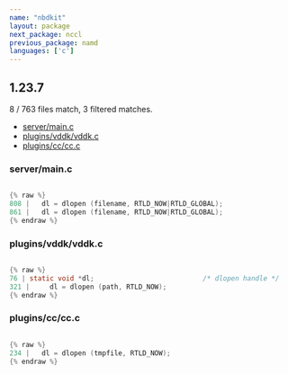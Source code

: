 ```yaml
---
name: "nbdkit"
layout: package
next_package: nccl
previous_package: namd
languages: ['c']
---
```

## 1.23.7
8 / 763 files match, 3 filtered matches.

 - [server/main.c](#servermainc)
 - [plugins/vddk/vddk.c](#pluginsvddkvddkc)
 - [plugins/cc/cc.c](#pluginsccccc)

### server/main.c

```c

{% raw %}
808 |   dl = dlopen (filename, RTLD_NOW|RTLD_GLOBAL);
861 |   dl = dlopen (filename, RTLD_NOW|RTLD_GLOBAL);
{% endraw %}

```
### plugins/vddk/vddk.c

```c

{% raw %}
76 | static void *dl;                           /* dlopen handle */
321 |     dl = dlopen (path, RTLD_NOW);
{% endraw %}

```
### plugins/cc/cc.c

```c

{% raw %}
234 |   dl = dlopen (tmpfile, RTLD_NOW);
{% endraw %}

```